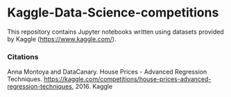 # Kaggle-Data-Science-competitions

This repository contains Jupyter notebooks written using datasets provided by Kaggle (https://www.kaggle.com/).


### Citations
Anna Montoya and DataCanary. House Prices - Advanced Regression Techniques.
https://kaggle.com/competitions/house-prices-advanced-regression-techniques, 2016. Kaggle

